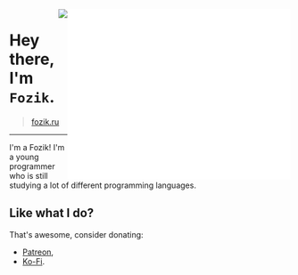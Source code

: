 <img align="right" src="/github-metrics.svg" alt="Metrics" width="400">

<img align="right" src="https://komarev.com/ghpvc/?username=SimplyFozik" />

# Hey there, I'm `Fozik`.

> [fozik.ru](https://fozik.ru)

---

I'm a Fozik! I'm a young programmer who is still studying a lot of different programming languages.

## Like what I do?

That's awesome, consider donating:

- [Patreon](https://patreon.com/steviegt6),
- [Ko-Fi](https://ko-fi.com/steviegt6).
